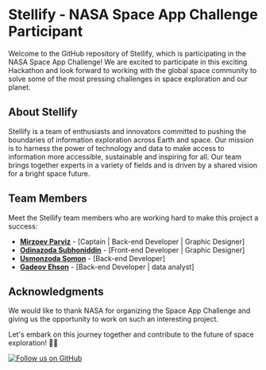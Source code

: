 # Stellify - NASA Space App Challenge Participant

Welcome to the GitHub repository of Stellify, which is participating in the NASA Space App Challenge! We are excited to participate in this exciting Hackathon and look forward to working with the global space community to solve some of the most pressing challenges in space exploration and our planet.

## About Stellify

Stellify is a team of enthusiasts and innovators committed to pushing the boundaries of information exploration across Earth and space. Our mission is to harness the power of technology and data to make access to information more accessible, sustainable and inspiring for all. Our team brings together experts in a variety of fields and is driven by a shared vision for a bright space future.

## Team Members

Meet the Stellify team members who are working hard to make this project a success:

- **[Mirzoev Parviz](https://github.com/mirzoev-parviz)** - [Captain | Back-end Developer | Graphic Designer]
- **[Odinazoda Subhoniddin](https://github.com/dev-tokumei)** - [Front-end Developer | Graphic Designer]
- **[Usmonzoda Somon](https://github.com/usmonzodasomon)** - [Back-end Developer]
- **[Gadeov Ehson](https://github.com/icoder-new)** - [Back-end Developer | data analyst]

## Acknowledgments

We would like to thank NASA for organizing the Space App Challenge and giving us the opportunity to work on such an interesting project.

Let's embark on this journey together and contribute to the future of space exploration! 🚀✨

[![Follow us on GitHub](https://img.shields.io/github/followers/stellify-org?label=Follow%20us%20on%20GitHub&style=social)](https://github.com/stellify-org)
